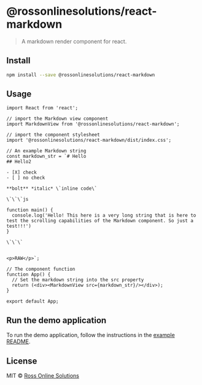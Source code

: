 # @rossonlinesolutions/react-markdown

> A markdown render component for react.

## Install

```bash
npm install --save @rossonlinesolutions/react-markdown
```

## Usage

```tsx
import React from 'react';

// import the Markdown view component
import MarkdownView from '@rossonlinesolutions/react-markdown';

// import the component stylesheet
import '@rossonlinesolutions/react-markdown/dist/index.css';

// An example Markdown string
const markdown_str = `# Hello
## Hello2

- [X] check
- [ ] no check

**bolt** *italic* \`inline code\`

\`\`\`js

function main() {
  console.log('Hello! This here is a very long string that is here to test the scrolling capabilities of the Markdown component. So just a test!!!')
}

\`\`\`


<p>RAW</p>`;

// The component function
function App() {
  // Set the markdown string into the src property
  return (<div><MarkdownView src={markdown_str}/></div>);
}

export default App;
```

## Run the demo application

To run the demo application, follow the instructions in the [example README](./example/README.md).

## License

MIT © [Ross Online Solutions](https://github.com/rossonlinesolutions)
